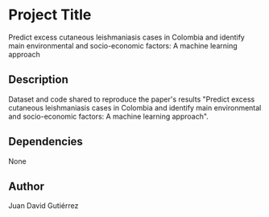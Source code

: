 # Project Title

Predict excess cutaneous leishmaniasis cases in Colombia and identify main environmental and socio-economic factors: A machine learning approach

## Description

Dataset and code shared to reproduce the paper's results "Predict excess cutaneous leishmaniasis cases in Colombia and identify main environmental and socio-economic factors: A machine learning approach". 


## Dependencies

None


## Author

Juan David Gutiérrez  
